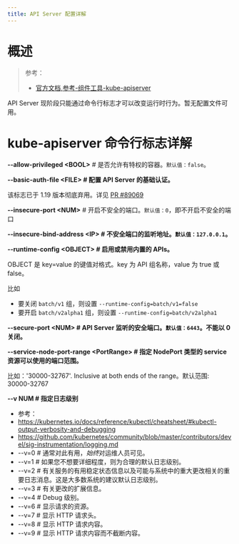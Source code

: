 ```yaml
---
title: API Server 配置详解
---
```


# 概述

> 参考：
> - [官方文档,参考-组件工具-kube-apiserver](https://kubernetes.io/docs/reference/command-line-tools-reference/kube-apiserver/)

API Server 现阶段只能通过命令行标志才可以改变运行时行为。暂无配置文件可用。

# kube-apiserver 命令行标志详解

**--allow-privileged \<BOOL>** # 是否允许有特权的容器。`默认值：false`。

**--basic-auth-file \<FILE> # 配置 API Server 的基础认证。**

该标志已于 1.19 版本彻底弃用。详见 [PR #89069](https://github.com/kubernetes/kubernetes/pull/89069)

**--insecure-port \<NUM>** # 开启不安全的端口。`默认值：0`，即不开启不安全的端口

**--insecure-bind-address \<IP> # 不安全端口的监听地址。`默认值：127.0.0.1`。**

**--runtime-config \<OBJECT> # 启用或禁用内置的 APIs。**

OBJECT 是 key=value 的键值对格式。key 为 API 组名称，value 为 true 或 false。

比如

- 要关闭 `batch/v1` 组，则设置 `--runtime-config=batch/v1=false`
- 要开启 `batch/v2alpha1` 组，则设置 `--runtime-config=batch/v2alpha1`

**--secure-port \<NUM> # API Server 监听的安全端口。`默认值：6443`。不能以 0 关闭。**

**--service-node-port-range \<PortRange> # 指定 NodePort 类型的 service 资源可以使用的端口范围。**

比如：'30000-32767'. Inclusive at both ends of the range。默认范围: 30000-32767

**--v NUM # 指定日志级别**

- 参考：
- <https://kubernetes.io/docs/reference/kubectl/cheatsheet/#kubectl-output-verbosity-and-debugging>
- <https://github.com/kubernetes/community/blob/master/contributors/devel/sig-instrumentation/logging.md>
- --v=0 # 通常对此有用，*始终*对运维人员可见。
- --v=1 # 如果您不想要详细程度，则为合理的默认日志级别。
- --v=2 # 有关服务的有用稳定状态信息以及可能与系统中的重大更改相关的重要日志消息。这是大多数系统的建议默认日志级别。
- --v=3 # 有关更改的扩展信息。
- --v=4 # Debug 级别。
- --v=6 # 显示请求的资源。
- --v=7 # 显示 HTTP 请求头。
- --v=8 # 显示 HTTP 请求内容。
- --v=9 # 显示 HTTP 请求内容而不截断内容。
